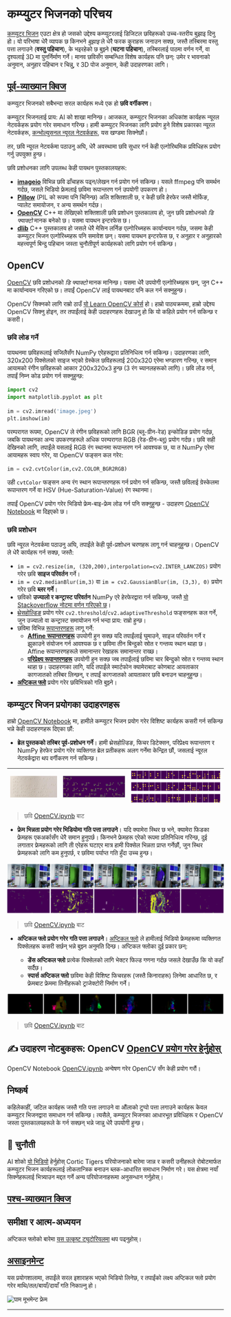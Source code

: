 <!--
CO_OP_TRANSLATOR_METADATA:
{
  "original_hash": "feeca98225cb420afc89415f24f63d92",
  "translation_date": "2025-09-23T07:16:30+00:00",
  "source_file": "lessons/4-ComputerVision/06-IntroCV/README.md",
  "language_code": "ne"
}
-->
# कम्प्युटर भिजनको परिचय

[कम्प्युटर भिजन](https://wikipedia.org/wiki/Computer_vision) एउटा क्षेत्र हो जसको उद्देश्य कम्प्युटरलाई डिजिटल छविहरूको उच्च-स्तरीय बुझाइ दिनु हो। यो परिभाषा धेरै व्यापक छ किनभने *बुझाइ* ले धेरै फरक कुराहरू जनाउन सक्छ, जस्तै तस्बिरमा वस्तु पत्ता लगाउने (**वस्तु पहिचान**), के भइरहेको छ बुझ्ने (**घटना पहिचान**), तस्बिरलाई पाठमा वर्णन गर्ने, वा दृश्यलाई 3D मा पुनर्निर्माण गर्ने। मानव छविसँग सम्बन्धित विशेष कार्यहरू पनि छन्: उमेर र भावनाको अनुमान, अनुहार पहिचान र चिन्नु, र 3D पोज अनुमान, केही उदाहरणका लागि।

## [पूर्व-व्याख्यान क्विज](https://ff-quizzes.netlify.app/en/ai/quiz/11)

कम्प्युटर भिजनको सबैभन्दा सरल कार्यहरू मध्ये एक हो **छवि वर्गीकरण**।

कम्प्युटर भिजनलाई प्राय: AI को शाखा मानिन्छ। आजकल, कम्प्युटर भिजनका अधिकांश कार्यहरू न्यूरल नेटवर्कहरू प्रयोग गरेर समाधान गरिन्छ। हामी कम्प्युटर भिजनका लागि प्रयोग हुने विशेष प्रकारका न्यूरल नेटवर्कहरू, [कन्भोल्युसनल न्यूरल नेटवर्कहरू](../07-ConvNets/README.md), यस खण्डमा सिक्नेछौं।

तर, छवि न्यूरल नेटवर्कमा पठाउनु अघि, धेरै अवस्थामा छवि सुधार गर्न केही एल्गोरिथमिक प्रविधिहरू प्रयोग गर्नु उपयुक्त हुन्छ।

छवि प्रशोधनका लागि उपलब्ध केही पायथन पुस्तकालयहरू:

* **[imageio](https://imageio.readthedocs.io/en/stable/)** विभिन्न छवि ढाँचाहरू पढ्न/लेखन गर्न प्रयोग गर्न सकिन्छ। यसले ffmpeg पनि समर्थन गर्दछ, जसले भिडियो फ्रेमलाई छविमा रूपान्तरण गर्न उपयोगी उपकरण हो।
* **[Pillow](https://pillow.readthedocs.io/en/stable/index.html)** (PIL को रूपमा पनि चिनिन्छ) अलि शक्तिशाली छ, र केही छवि हेरफेर जस्तै मोर्फिङ, प्यालेट समायोजन, र अन्य समर्थन गर्दछ।
* **[OpenCV](https://opencv.org/)** C++ मा लेखिएको शक्तिशाली छवि प्रशोधन पुस्तकालय हो, जुन छवि प्रशोधनको *डि फ्याक्टो* मानक बनेको छ। यसमा पायथन इन्टरफेस छ।
* **[dlib](http://dlib.net/)** C++ पुस्तकालय हो जसले धेरै मेसिन लर्निङ एल्गोरिथ्महरू कार्यान्वयन गर्दछ, जसमा केही कम्प्युटर भिजन एल्गोरिथ्महरू पनि समावेश छन्। यसमा पायथन इन्टरफेस छ, र अनुहार र अनुहारको महत्त्वपूर्ण बिन्दु पहिचान जस्ता चुनौतीपूर्ण कार्यहरूको लागि प्रयोग गर्न सकिन्छ।

## OpenCV

[OpenCV](https://opencv.org/) छवि प्रशोधनको *डि फ्याक्टो* मानक मानिन्छ। यसमा धेरै उपयोगी एल्गोरिथ्महरू छन्, जुन C++ मा कार्यान्वयन गरिएको छ। तपाईं OpenCV लाई पायथनबाट पनि कल गर्न सक्नुहुन्छ।

OpenCV सिक्नको लागि राम्रो ठाउँ [यो Learn OpenCV कोर्स](https://learnopencv.com/getting-started-with-opencv/) हो। हाम्रो पाठ्यक्रममा, हाम्रो उद्देश्य OpenCV सिक्नु होइन, तर तपाईंलाई केही उदाहरणहरू देखाउनु हो कि यो कहिले प्रयोग गर्न सकिन्छ र कसरी।

### छवि लोड गर्ने

पायथनमा छविहरूलाई सजिलैसँग NumPy एरेहरूद्वारा प्रतिनिधित्व गर्न सकिन्छ। उदाहरणका लागि, 320x200 पिक्सेलको साइज भएको ग्रेस्केल छविहरूलाई 200x320 एरेमा भण्डारण गरिन्छ, र समान आयामको रंगीन छविहरूको आकार 200x320x3 हुन्छ (3 रंग च्यानलहरूको लागि)। छवि लोड गर्न, तपाईं निम्न कोड प्रयोग गर्न सक्नुहुन्छ:

```python
import cv2
import matplotlib.pyplot as plt

im = cv2.imread('image.jpeg')
plt.imshow(im)
```

परम्परागत रूपमा, OpenCV ले रंगीन छविहरूको लागि BGR (ब्लू-ग्रीन-रेड) इन्कोडिङ प्रयोग गर्दछ, जबकि पायथनका अन्य उपकरणहरूले अधिक परम्परागत RGB (रेड-ग्रीन-ब्लू) प्रयोग गर्दछ। छवि सही देखिनको लागि, तपाईंले यसलाई RGB रंग स्थानमा रूपान्तरण गर्न आवश्यक छ, या त NumPy एरेमा आयामहरू स्वाप गरेर, या OpenCV फङ्सन कल गरेर:

```python
im = cv2.cvtColor(im,cv2.COLOR_BGR2RGB)
```

उही `cvtColor` फङ्सन अन्य रंग स्थान रूपान्तरणहरू गर्न प्रयोग गर्न सकिन्छ, जस्तै छविलाई ग्रेस्केलमा रूपान्तरण गर्ने वा HSV (Hue-Saturation-Value) रंग स्थानमा।

तपाईं OpenCV प्रयोग गरेर भिडियो फ्रेम-बाइ-फ्रेम लोड गर्न पनि सक्नुहुन्छ - उदाहरण [OpenCV Notebook](OpenCV.ipynb) मा दिइएको छ।

### छवि प्रशोधन

छवि न्यूरल नेटवर्कमा पठाउनु अघि, तपाईंले केही पूर्व-प्रशोधन चरणहरू लागू गर्न चाहनुहुन्छ। OpenCV ले धेरै कार्यहरू गर्न सक्छ, जस्तै:

* `im = cv2.resize(im, (320,200),interpolation=cv2.INTER_LANCZOS)` प्रयोग गरेर छवि **साइज परिवर्तन** गर्ने।
* `im = cv2.medianBlur(im,3)` वा `im = cv2.GaussianBlur(im, (3,3), 0)` प्रयोग गरेर छवि **ब्लर गर्ने**।
* छविको **उज्यालो र कन्ट्रास्ट परिवर्तन** NumPy एरे हेरफेरद्वारा गर्न सकिन्छ, जस्तै [यो Stackoverflow नोटमा वर्णन गरिएको छ](https://stackoverflow.com/questions/39308030/how-do-i-increase-the-contrast-of-an-image-in-python-opencv)।
* [थ्रेसहोल्डिङ](https://docs.opencv.org/4.x/d7/d4d/tutorial_py_thresholding.html) प्रयोग गरेर `cv2.threshold`/`cv2.adaptiveThreshold` फङ्सनहरू कल गर्ने, जुन उज्यालो वा कन्ट्रास्ट समायोजन गर्न भन्दा प्राय: राम्रो हुन्छ।
* छविमा विभिन्न [रूपान्तरणहरू](https://docs.opencv.org/4.5.5/da/d6e/tutorial_py_geometric_transformations.html) लागू गर्ने:
    - **[Affine रूपान्तरणहरू](https://docs.opencv.org/4.5.5/d4/d61/tutorial_warp_affine.html)** उपयोगी हुन सक्छ यदि तपाईंलाई घुमाउने, साइज परिवर्तन गर्ने र झुकाउने संयोजन गर्न आवश्यक छ र छविमा तीन बिन्दुको स्रोत र गन्तव्य स्थान थाहा छ। Affine रूपान्तरणहरूले समानान्तर रेखाहरू समानान्तर राख्छ।
    - **[परिप्रेक्ष्य रूपान्तरणहरू](https://medium.com/analytics-vidhya/opencv-perspective-transformation-9edffefb2143)** उपयोगी हुन सक्छ जब तपाईंलाई छविमा चार बिन्दुको स्रोत र गन्तव्य स्थान थाहा छ। उदाहरणका लागि, यदि तपाईंले स्मार्टफोन क्यामेराबाट कोणबाट आयताकार कागजातको तस्बिर लिन्छन्, र तपाईं कागजातको आयताकार छवि बनाउन चाहनुहुन्छ।
* **[अप्टिकल फ्लो](https://docs.opencv.org/4.5.5/d4/dee/tutorial_optical_flow.html)** प्रयोग गरेर छविभित्रको गति बुझ्ने।

## कम्प्युटर भिजन प्रयोगका उदाहरणहरू

हाम्रो [OpenCV Notebook](OpenCV.ipynb) मा, हामीले कम्प्युटर भिजन प्रयोग गरेर विशिष्ट कार्यहरू कसरी गर्न सकिन्छ भन्ने केही उदाहरणहरू दिएका छौं:

* **ब्रेल पुस्तकको तस्बिर पूर्व-प्रशोधन गर्ने**। हामी थ्रेसहोल्डिङ, फिचर डिटेक्सन, परिप्रेक्ष्य रूपान्तरण र NumPy हेरफेर प्रयोग गरेर व्यक्तिगत ब्रेल प्रतीकहरू अलग गर्नेमा केन्द्रित छौं, जसलाई न्यूरल नेटवर्कद्वारा थप वर्गीकरण गर्न सकिन्छ।

![ब्रेल छवि](../../../../../translated_images/braille.341962ff76b1bd7044409371d3de09ced5028132aef97344ea4b7468c1208126.ne.jpeg) | ![ब्रेल छवि पूर्व-प्रशोधित](../../../../../translated_images/braille-result.46530fea020b03c76aac532d7d6eeef7f6fb35b55b1001cd21627907dabef3ed.ne.png) | ![ब्रेल प्रतीकहरू](../../../../../translated_images/braille-symbols.0159185ab69d533909dc4d7d26a1971b51401c6a80eb3a5584f250ea880af88b.ne.png)
----|-----|-----

> छवि [OpenCV.ipynb](OpenCV.ipynb) बाट

* **फ्रेम भिन्नता प्रयोग गरेर भिडियोमा गति पत्ता लगाउने**। यदि क्यामेरा स्थिर छ भने, क्यामेरा फिडका फ्रेमहरू एकअर्कासँग धेरै समान हुनुपर्छ। किनभने फ्रेमहरू एरेको रूपमा प्रतिनिधित्व गरिन्छ, दुई लगातार फ्रेमहरूको लागि ती एरेहरू घटाएर मात्र हामी पिक्सेल भिन्नता प्राप्त गर्नेछौं, जुन स्थिर फ्रेमहरूको लागि कम हुनुपर्छ, र छविमा पर्याप्त गति हुँदा उच्च हुन्छ।

![भिडियो फ्रेम र फ्रेम भिन्नताको छवि](../../../../../translated_images/frame-difference.706f805491a0883c938e16447bf5eb2f7d69e812c7f743cbe7d7c7645168f81f.ne.png)

> छवि [OpenCV.ipynb](OpenCV.ipynb) बाट

* **अप्टिकल फ्लो प्रयोग गरेर गति पत्ता लगाउने**। [अप्टिकल फ्लो](https://docs.opencv.org/3.4/d4/dee/tutorial_optical_flow.html) ले हामीलाई भिडियो फ्रेमहरूमा व्यक्तिगत पिक्सेलहरू कसरी सर्छन् भन्ने बुझ्न अनुमति दिन्छ। अप्टिकल फ्लोका दुई प्रकार छन्:

   - **डेंस अप्टिकल फ्लो** प्रत्येक पिक्सेलको लागि भेक्टर फिल्ड गणना गर्दछ जसले देखाउँछ कि यो कहाँ सर्दैछ।
   - **स्पार्स अप्टिकल फ्लो** छविमा केही विशिष्ट फिचरहरू (जस्तै किनाराहरू) लिनेमा आधारित छ, र फ्रेमबाट फ्रेममा तिनीहरूको ट्राजेक्टोरी निर्माण गर्ने।

![अप्टिकल फ्लोको छवि](../../../../../translated_images/optical.1f4a94464579a83a10784f3c07fe7228514714b96782edf50e70ccd59d2d8c4f.ne.png)

> छवि [OpenCV.ipynb](OpenCV.ipynb) बाट

## ✍️ उदाहरण नोटबुकहरू: OpenCV [OpenCV प्रयोग गरेर हेर्नुहोस्](OpenCV.ipynb)

OpenCV Notebook [OpenCV.ipynb](OpenCV.ipynb) अन्वेषण गरेर OpenCV सँग केही प्रयोग गरौं।

## निष्कर्ष

कहिलेकाहीं, जटिल कार्यहरू जस्तै गति पत्ता लगाउने वा औंलाको टुप्पो पत्ता लगाउने कार्यहरू केवल कम्प्युटर भिजनद्वारा समाधान गर्न सकिन्छ। त्यसैले, कम्प्युटर भिजनका आधारभूत प्रविधिहरू र OpenCV जस्ता पुस्तकालयहरूले के गर्न सक्छन् भन्ने जान्नु धेरै उपयोगी हुन्छ।

## 🚀 चुनौती

AI शोको [यो भिडियो](https://docs.microsoft.com/shows/ai-show/ai-show--2021-opencv-ai-competition--grand-prize-winners--cortic-tigers--episode-32?WT.mc_id=academic-77998-cacaste) हेर्नुहोस् Cortic Tigers परियोजनाको बारेमा जान्न र कसरी उनीहरूले रोबोटमार्फत कम्प्युटर भिजन कार्यहरूलाई लोकतान्त्रिक बनाउन ब्लक-आधारित समाधान निर्माण गरे। यस क्षेत्रमा नयाँ सिक्नेहरूलाई भित्र्याउन मद्दत गर्ने अन्य परियोजनाहरूमा अनुसन्धान गर्नुहोस्।

## [पश्च-व्याख्यान क्विज](https://ff-quizzes.netlify.app/en/ai/quiz/12)

## समीक्षा र आत्म-अध्ययन

अप्टिकल फ्लोको बारेमा [यस उत्कृष्ट ट्यूटोरियलमा](https://learnopencv.com/optical-flow-in-opencv/) थप पढ्नुहोस्।

## [असाइनमेन्ट](lab/README.md)

यस प्रयोगशालामा, तपाईंले सरल इशाराहरू भएको भिडियो लिनेछ, र तपाईंको लक्ष्य अप्टिकल फ्लो प्रयोग गरेर माथि/तल/बायाँ/दायाँ गति निकाल्नु हो।

<img src="images/palm-movement.png" width="30%" alt="पाम मूभमेन्ट फ्रेम"/>

---

